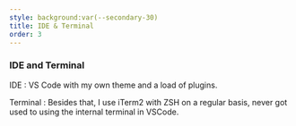 ```yaml
---
style: background:var(--secondary-30)
title: IDE & Terminal
order: 3
---
```


### IDE and Terminal

IDE
: VS Code with my own theme and a load of plugins.

Terminal
: Besides that, I use iTerm2 with ZSH on a regular basis, never got used to using the internal terminal in VSCode.
